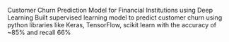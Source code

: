 Customer Churn Prediction Model for Financial Institutions using Deep Learning
Built supervised learning model to predict customer churn using python libraries like Keras, TensorFlow, scikit learn with the accuracy of ~85% and recall 66%
